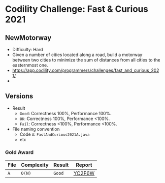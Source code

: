# Codility Challenge: Fast & Curious 2021

## NewMotorway

- Difficulty: Hard
- Given a number of cities located along a road, build a motorway between two cities to minimize the sum of distances from all cities to the easternmost one.
- <https://app.codility.com/programmers/challenges/fast_and_curious_2021/>
- <task-url>

## Versions

- Result
  - `Good`: Correctness 100%, Performance 100%.
  - `OK`: Correctness 100%, Performance <100%.
  - `Fail`: Correctness <100%, Performance <100%.
- File naming convention
  - Code `A`: `FastAndCurious2021A.java`
  - etc

### Gold Award

| File | Complexity | Result | Report                                                                    |
| ---- | ---------- | ------ | ------------------------------------------------------------------------- |
| `A`  | `O(N)`     | `Good` | [YC2F6W](https://app.codility.com/cert/view/certYC2F6W-9KTFU4ZWAKQCVTRK/) |
